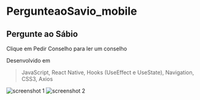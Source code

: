 # PergunteaoSavio_mobile

## Pergunte ao Sábio

Clique em Pedir Conselho para ler um conselho

Desenvolvido em

> JavaScript, React Native, Hooks (UseEffect e UseState), Navigation, CSS3, Axios

![screenshot 1]('./screenshot/screenshot-app1.jpeg')
![screenshot 2]('./screenshot/screenshot-app2.jpeg')
